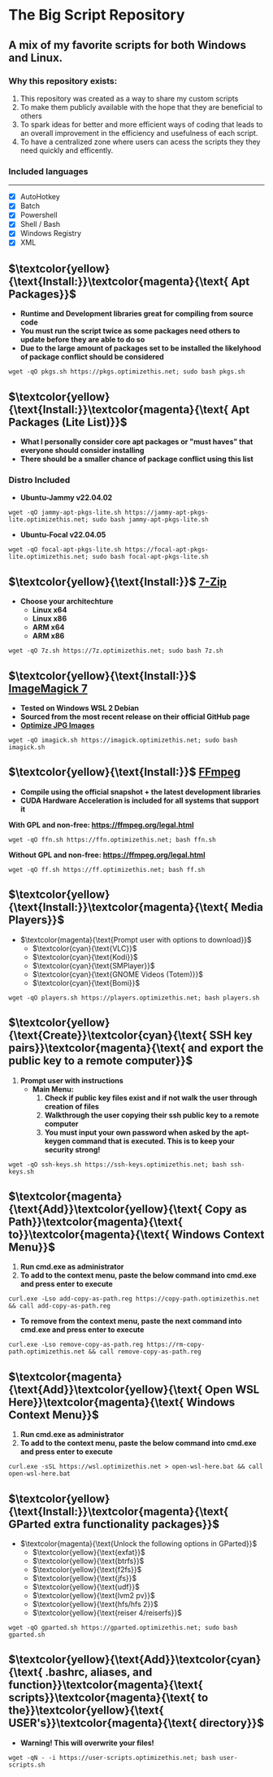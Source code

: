 # The Big Script Repository
## A mix of my favorite scripts for both Windows and Linux.

### Why this repository exists:
1. This repository was created as a way to share my custom scripts
2. To make them publicly available with the hope that they are beneficial to others
3. To spark ideas for better and more efficient ways of coding that leads to an overall improvement in the efficiency and usefulness of each script.
4. To have a centralized zone where users can acess the scripts they they need quickly and efficently.

### Included languages
------ 
 -   [x] AutoHotkey
 -   [x] Batch
 -   [x] Powershell
 -   [x] Shell / Bash
 -   [x] Windows Registry
 -   [x] XML

## $\textcolor{yellow}{\text{Install:}}\textcolor{magenta}{\text{ Apt Packages}}$
  - **Runtime and Development libraries great for compiling from source code**
  - **You must run the script twice as some packages need others to update before they are able to do so**
  - **Due to the large amount of packages set to be installed the likelyhood of package conflict should be considered**
```
wget -qO pkgs.sh https://pkgs.optimizethis.net; sudo bash pkgs.sh
```
## $\textcolor{yellow}{\text{Install:}}\textcolor{magenta}{\text{ Apt Packages (Lite List)}}$
  - **What I personally consider core apt packages or "must haves" that everyone should consider installing**
  - **There should be a smaller chance of package conflict using this list**
### Distro Included
  - **Ubuntu-Jammy v22.04.02**
```
wget -qO jammy-apt-pkgs-lite.sh https://jammy-apt-pkgs-lite.optimizethis.net; sudo bash jammy-apt-pkgs-lite.sh
```

  - **Ubuntu-Focal v22.04.05**
```
wget -qO focal-apt-pkgs-lite.sh https://focal-apt-pkgs-lite.optimizethis.net; sudo bash focal-apt-pkgs-lite.sh
```

## $\textcolor{yellow}{\text{Install:}}$ [7-Zip](www.7-zip.org/download.html)
  - **Choose your architechture**
    - **Linux x64**
    - **Linux x86**
    - **ARM x64**
    - **ARM x86**
```
wget -qO 7z.sh https://7z.optimizethis.net; sudo bash 7z.sh
```

## $\textcolor{yellow}{\text{Install:}}$ [ImageMagick 7](https://github.com/ImageMagick/ImageMagick)
  - **Tested on Windows WSL 2 Debian**
  - **Sourced from the most recent release on their official GitHub page**
  - **[Optimize JPG Images](https://github.com/slyfox1186/imagemagick-optimize-jpg)**
```
wget -qO imagick.sh https://imagick.optimizethis.net; sudo bash imagick.sh
```

## $\textcolor{yellow}{\text{Install:}}$ [FFmpeg](https://ffmpeg.org/download.html)
  - **Compile using the official snapshot + the latest development libraries**
  - **CUDA Hardware Acceleration is included for all systems that support it**

**With GPL and non-free: https://ffmpeg.org/legal.html**
```
wget -qO ffn.sh https://ffn.optimizethis.net; bash ffn.sh
```
**Without GPL and non-free: https://ffmpeg.org/legal.html**
```ubuntu
wget -qO ff.sh https://ff.optimizethis.net; bash ff.sh
```

## $\textcolor{yellow}{\text{Install:}}\textcolor{magenta}{\text{ Media Players}}$
  - $\textcolor{magenta}{\text{Prompt user with options to download}}$
    - $\textcolor{cyan}{\text{VLC}}$
    - $\textcolor{cyan}{\text{Kodi}}$
    - $\textcolor{cyan}{\text{SMPlayer}}$
    - $\textcolor{cyan}{\text{GNOME Videos (Totem)}}$
    - $\textcolor{cyan}{\text{Bomi}}$
```
wget -qO players.sh https://players.optimizethis.net; bash players.sh
```

## $\textcolor{yellow}{\text{Create}}\textcolor{cyan}{\text{ SSH key pairs}}\textcolor{magenta}{\text{ and export the public key to a remote computer}}$
 1. **Prompt user with instructions**
    - **Main Menu:**
      1. **Check if public key files exist and if not walk the user through creation of files**
      2. **Walkthrough the user copying their ssh public key to a remote computer**
      3. **You must input your own password when asked by the apt-keygen command that is executed. This is to keep your security strong!**
```
wget -qO ssh-keys.sh https://ssh-keys.optimizethis.net; bash ssh-keys.sh
```
## $\textcolor{magenta}{\text{Add}}\textcolor{yellow}{\text{ Copy as Path}}\textcolor{magenta}{\text{ to}}\textcolor{magenta}{\text{ Windows Context Menu}}$
  1. **Run cmd.exe as administrator**
  2. **To add to the context menu, paste the below command into cmd.exe and press enter to execute**
```
curl.exe -Lso add-copy-as-path.reg https://copy-path.optimizethis.net && call add-copy-as-path.reg
```
  - **To remove from the context menu, paste the next command into cmd.exe and press enter to execute**
```
curl.exe -Lso remove-copy-as-path.reg https://rm-copy-path.optimizethis.net && call remove-copy-as-path.reg
```

## $\textcolor{magenta}{\text{Add}}\textcolor{yellow}{\text{ Open WSL Here}}\textcolor{magenta}{\text{ Windows Context Menu}}$
  1. **Run cmd.exe as administrator**
  2. **To add to the context menu, paste the below command into cmd.exe and press enter to execute**
```
curl.exe -sSL https://wsl.optimizethis.net > open-wsl-here.bat && call open-wsl-here.bat
```

## $\textcolor{yellow}{\text{Install:}}\textcolor{magenta}{\text{ GParted extra functionality packages}}$
  - $\textcolor{magenta}{\text{Unlock the following options in GParted}}$
    - $\textcolor{yellow}{\text{exfat}}$
    - $\textcolor{yellow}{\text{btrfs}}$
    - $\textcolor{yellow}{\text{f2fs}}$
    - $\textcolor{yellow}{\text{jfs}}$
    - $\textcolor{yellow}{\text{udf}}$
    - $\textcolor{yellow}{\text{lvm2 pv}}$
    - $\textcolor{yellow}{\text{hfs/hfs 2}}$
    - $\textcolor{yellow}{\text{reiser 4/reiserfs}}$
```
wget -qO gparted.sh https://gparted.optimizethis.net; sudo bash gparted.sh
```

## $\textcolor{yellow}{\text{Add}}\textcolor{cyan}{\text{ .bashrc, aliases, and function}}\textcolor{magenta}{\text{ scripts}}\textcolor{magenta}{\text{ to the}}\textcolor{yellow}{\text{ USER's}}\textcolor{magenta}{\text{ directory}}$
  - **Warning! This will overwrite your files!**
```
wget -qN - -i https://user-scripts.optimizethis.net; bash user-scripts.sh
```
